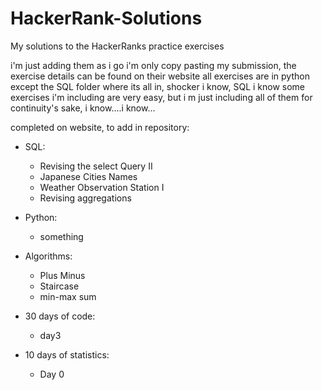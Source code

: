 # HackerRank-Solutions
My solutions to the HackerRanks practice exercises 

i'm just adding them as i go
i'm only copy pasting my submission, the exercise details can be found on their website
all exercises are in python except the SQL folder where its all in, shocker i know, SQL 
i know some exercises i'm including are very easy, but i m just including all of them for continuity's sake, i know....i know...


completed on website, to add in repository:

- SQL:
    - Revising the select Query II
    - Japanese Cities Names
    - Weather Observation Station I
    - Revising aggregations

- Python:
    - something

- Algorithms:
    - Plus Minus
    - Staircase
    - min-max sum

- 30 days of code:
    - day3

- 10 days of statistics:
    - Day 0


